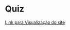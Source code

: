 # Quiz
 <a href="https://joaoazl.github.io/Quiz/" target="blank_">Link para Visualização do site</a>

